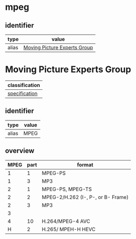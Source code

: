 # mpeg

## identifier
| type              | value
| ----------------- | -----
| alias             | [Moving Picture Experts Group](#moving-picture-experts-group)

# Moving Picture Experts Group
| classification
| --------------
| [specification](specification.md)

## identifier
| type              | value
| ----------------- | -----
| alias             | MPEG

## overview
| MPEG | part | format
| ---- | ---- | ------
| 1    | 1    | MPEG-PS
| 1    | 3    | MP3
| 2    | 1    | MPEG-PS, MPEG-TS
| 2    | 2    | MPEG-2/H.262 (I-, P-, or B- Frame)
| 2    | 3    | MP3
| 3    |      |
| 4    | 10   | H.264/MPEG-4 AVC
| H    | 2    | H.265/ MPEH-H HEVC
